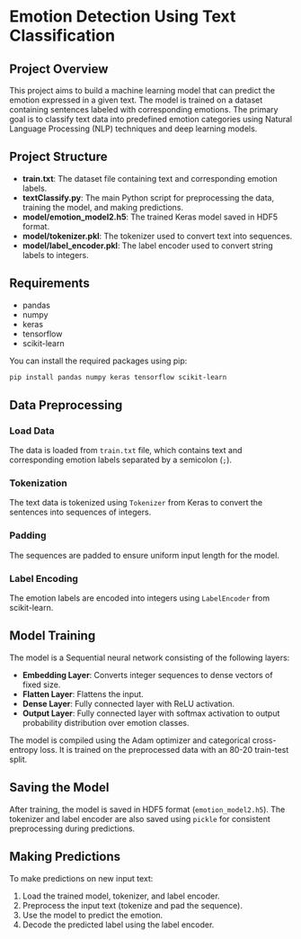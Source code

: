# Emotion Detection Using Text Classification

## Project Overview

This project aims to build a machine learning model that can predict the emotion expressed in a given text. The model is trained on a dataset containing sentences labeled with corresponding emotions. The primary goal is to classify text data into predefined emotion categories using Natural Language Processing (NLP) techniques and deep learning models.

## Project Structure

- **train.txt**: The dataset file containing text and corresponding emotion labels.
- **textClassify.py**: The main Python script for preprocessing the data, training the model, and making predictions.
- **model/emotion_model2.h5**: The trained Keras model saved in HDF5 format.
- **model/tokenizer.pkl**: The tokenizer used to convert text into sequences.
- **model/label_encoder.pkl**: The label encoder used to convert string labels to integers.

## Requirements

- pandas
- numpy
- keras
- tensorflow
- scikit-learn

You can install the required packages using pip:

```bash
pip install pandas numpy keras tensorflow scikit-learn
```

## Data Preprocessing

### Load Data
The data is loaded from `train.txt` file, which contains text and corresponding emotion labels separated by a semicolon (`;`).

### Tokenization
The text data is tokenized using `Tokenizer` from Keras to convert the sentences into sequences of integers.

### Padding
The sequences are padded to ensure uniform input length for the model.

### Label Encoding
The emotion labels are encoded into integers using `LabelEncoder` from scikit-learn.

## Model Training
The model is a Sequential neural network consisting of the following layers:

- **Embedding Layer**: Converts integer sequences to dense vectors of fixed size.
- **Flatten Layer**: Flattens the input.
- **Dense Layer**: Fully connected layer with ReLU activation.
- **Output Layer**: Fully connected layer with softmax activation to output probability distribution over emotion classes.

The model is compiled using the Adam optimizer and categorical cross-entropy loss. It is trained on the preprocessed data with an 80-20 train-test split.

## Saving the Model

After training, the model is saved in HDF5 format (`emotion_model2.h5`). The tokenizer and label encoder are also saved using `pickle` for consistent preprocessing during predictions.

## Making Predictions

To make predictions on new input text:

1. Load the trained model, tokenizer, and label encoder.
2. Preprocess the input text (tokenize and pad the sequence).
3. Use the model to predict the emotion.
4. Decode the predicted label using the label encoder.

